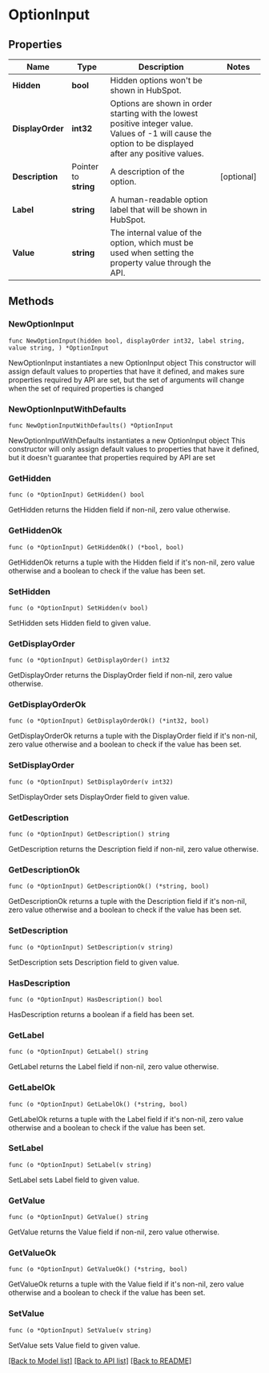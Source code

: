 # OptionInput

## Properties

Name | Type | Description | Notes
------------ | ------------- | ------------- | -------------
**Hidden** | **bool** | Hidden options won&#39;t be shown in HubSpot. | 
**DisplayOrder** | **int32** | Options are shown in order starting with the lowest positive integer value. Values of -1 will cause the option to be displayed after any positive values. | 
**Description** | Pointer to **string** | A description of the option. | [optional] 
**Label** | **string** | A human-readable option label that will be shown in HubSpot. | 
**Value** | **string** | The internal value of the option, which must be used when setting the property value through the API. | 

## Methods

### NewOptionInput

`func NewOptionInput(hidden bool, displayOrder int32, label string, value string, ) *OptionInput`

NewOptionInput instantiates a new OptionInput object
This constructor will assign default values to properties that have it defined,
and makes sure properties required by API are set, but the set of arguments
will change when the set of required properties is changed

### NewOptionInputWithDefaults

`func NewOptionInputWithDefaults() *OptionInput`

NewOptionInputWithDefaults instantiates a new OptionInput object
This constructor will only assign default values to properties that have it defined,
but it doesn't guarantee that properties required by API are set

### GetHidden

`func (o *OptionInput) GetHidden() bool`

GetHidden returns the Hidden field if non-nil, zero value otherwise.

### GetHiddenOk

`func (o *OptionInput) GetHiddenOk() (*bool, bool)`

GetHiddenOk returns a tuple with the Hidden field if it's non-nil, zero value otherwise
and a boolean to check if the value has been set.

### SetHidden

`func (o *OptionInput) SetHidden(v bool)`

SetHidden sets Hidden field to given value.


### GetDisplayOrder

`func (o *OptionInput) GetDisplayOrder() int32`

GetDisplayOrder returns the DisplayOrder field if non-nil, zero value otherwise.

### GetDisplayOrderOk

`func (o *OptionInput) GetDisplayOrderOk() (*int32, bool)`

GetDisplayOrderOk returns a tuple with the DisplayOrder field if it's non-nil, zero value otherwise
and a boolean to check if the value has been set.

### SetDisplayOrder

`func (o *OptionInput) SetDisplayOrder(v int32)`

SetDisplayOrder sets DisplayOrder field to given value.


### GetDescription

`func (o *OptionInput) GetDescription() string`

GetDescription returns the Description field if non-nil, zero value otherwise.

### GetDescriptionOk

`func (o *OptionInput) GetDescriptionOk() (*string, bool)`

GetDescriptionOk returns a tuple with the Description field if it's non-nil, zero value otherwise
and a boolean to check if the value has been set.

### SetDescription

`func (o *OptionInput) SetDescription(v string)`

SetDescription sets Description field to given value.

### HasDescription

`func (o *OptionInput) HasDescription() bool`

HasDescription returns a boolean if a field has been set.

### GetLabel

`func (o *OptionInput) GetLabel() string`

GetLabel returns the Label field if non-nil, zero value otherwise.

### GetLabelOk

`func (o *OptionInput) GetLabelOk() (*string, bool)`

GetLabelOk returns a tuple with the Label field if it's non-nil, zero value otherwise
and a boolean to check if the value has been set.

### SetLabel

`func (o *OptionInput) SetLabel(v string)`

SetLabel sets Label field to given value.


### GetValue

`func (o *OptionInput) GetValue() string`

GetValue returns the Value field if non-nil, zero value otherwise.

### GetValueOk

`func (o *OptionInput) GetValueOk() (*string, bool)`

GetValueOk returns a tuple with the Value field if it's non-nil, zero value otherwise
and a boolean to check if the value has been set.

### SetValue

`func (o *OptionInput) SetValue(v string)`

SetValue sets Value field to given value.



[[Back to Model list]](../README.md#documentation-for-models) [[Back to API list]](../README.md#documentation-for-api-endpoints) [[Back to README]](../README.md)


